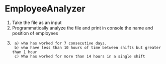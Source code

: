 # EmployeeAnalyzer
1. Take the file as an input
2. Programmatically analyze the file and print in console the name and position of employees
3.      a) who has worked for 7 consecutive days.
        b) who have less than 10 hours of time between shifts but greater than 1 hour
        c) Who has worked for more than 14 hours in a single shift
